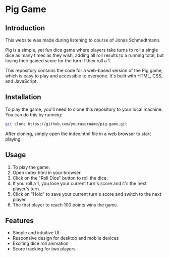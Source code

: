 # Pig Game

## Introduction

This website was made during listening to course of Jonas Schmedtmann.

Pig is a simple, yet fun dice game where players take turns to roll a single dice as many times as they wish, adding all roll results to a running total, but losing their gained score for the turn if they roll a 1.

This repository contains the code for a web-based version of the Pig game, which is easy to play and accessible to everyone. It's built with HTML, CSS, and JavaScript.

## Installation

To play the game, you'll need to clone this repository to your local machine. You can do this by running:

```bash
git clone https://github.com/yourusername/pig-game.git
```

After cloning, simply open the index.html file in a web browser to start playing.

## Usage

1. To play the game:
2. Open index.html in your browser.
3. Click on the "Roll Dice" button to roll the dice.
4. If you roll a 1, you lose your current turn's score and it's the next player's turn.
5. Click on "Hold" to save your current turn's score and switch to the next player.
6. The first player to reach 100 points wins the game.

## Features

- Simple and intuitive UI
- Responsive design for desktop and mobile devices
- Exciting dice roll animation
- Score tracking for two players
